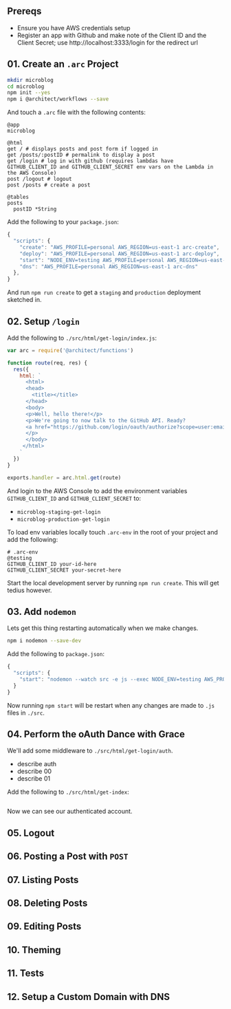 ## Prereqs

- Ensure you have AWS credentials setup
- Register an app with Github and make note of the Client ID and the Client Secret; use http://localhost:3333/login for the redirect url

## 01. Create an `.arc` Project

```bash
mkdir microblog
cd microblog
npm init --yes
npm i @architect/workflows --save
```

And touch a `.arc` file with the following contents:

```
@app
microblog

@html
get / # displays posts and post form if logged in
get /posts/:postID # permalink to display a post
get /login # log in with github (requires lambdas have GITHUB_CLIENT_ID and GITHUB_CLIENT_SECRET env vars on the Lambda in the AWS Console)
post /logout # logout
post /posts # create a post

@tables
posts
  postID *String
```

Add the following to your `package.json`:

```javascript
{
  "scripts": {
    "create": "AWS_PROFILE=personal AWS_REGION=us-east-1 arc-create",
    "deploy": "AWS_PROFILE=personal AWS_REGION=us-east-1 arc-deploy",
    "start": "NODE_ENV=testing AWS_PROFILE=personal AWS_REGION=us-east-1 arc-sandbox",
    "dns": "AWS_PROFILE=personal AWS_REGION=us-east-1 arc-dns"
  },
}
```  

And run `npm run create` to get a `staging` and `production` deployment sketched in.

## 02. Setup `/login`

Add the following to `./src/html/get-login/index.js`:

```javascript
var arc = require('@architect/functions')

function route(req, res) {
  res({
    html: `
      <html>
      <head>
        <title></title>
      </head>
      <body>
      <p>Well, hello there!</p>
      <p>We're going to now talk to the GitHub API. Ready?
      <a href="https://github.com/login/oauth/authorize?scope=user:email&client_id=${process.env.GITHUB_CLIENT_ID}">Click here</a> to begin!</a>
      </p>
      </body>
     </html>
    `
  })
}

exports.handler = arc.html.get(route)
```

And login to the AWS Console to add the environment variables `GITHUB_CLIENT_ID` and `GITHUB_CLIENT_SECRET` to:

- `microblog-staging-get-login`
- `microblog-production-get-login`

To load env variables locally touch `.arc-env` in the root of your project and add the following:

```
# .arc-env
@testing
GITHUB_CLIENT_ID your-id-here
GITHUB_CLIENT_SECRET your-secret-here
```
Start the local development server by running `npm run create`. This will get tedius however.

## 03. Add `nodemon`

Lets get this thing restarting automatically when we make changes.

```bash
npm i nodemon --save-dev
```

Add the following to `package.json`:

```javascript
{
  "scripts": {
    "start": "nodemon --watch src -e js --exec NODE_ENV=testing AWS_PROFILE=personal AWS_REGION=us-east-1 arc-sandbox",
  }
}
```

Now running `npm start` will be restart when any changes are made to `.js` files in `./src`.


## 04. Perform the oAuth Dance with Grace

We'll add some middleware to `./src/html/get-login/auth`.

- describe auth
- describe 00
- describe 01

Add the following to `./src/html/get-index`:

```javascript
```

Now we can see our authenticated account.

## 05. Logout

## 06. Posting a Post with `POST`

## 07. Listing Posts

## 08. Deleting Posts

## 09. Editing Posts

## 10. Theming

## 11. Tests

## 12. Setup a Custom Domain with DNS
